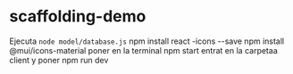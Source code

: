 # scaffolding-demo
Ejecuta `node model/database.js`
npm install react -icons --save
npm install @mui/icons-material
poner en la terminal npm start
entrat en la carpetaa client y poner npm run dev

